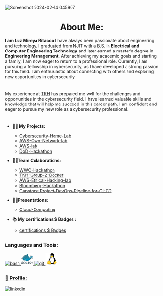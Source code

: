 
![Screenshot 2024-02-14 045907](https://github.com/luzritacco/luzritacco/assets/151267325/ca573d59-41c1-4ec3-bfe1-fb63b98b1a71)

<h1 align="center">About Me:</h1>


**I am Luz Mireya Ritacco** I have always been passionate about engineering and technology. I graduated from NJIT with a B.S. in **Electrical and Computer Engineering Technology** and later earned a master’s degree in **Engineering Management**. After achieving my academic goals and starting a family, I am now eager to return to a professional role. Currently, I am pursuing a fellowship in cybersecurity, as I have developed a strong passion for this field. I am enthusiastic about connecting with others and exploring new opportunities in cybersecurity

#
My experience at [TKH](https://www.theknowledgehouse.org/ ) has prepared me well for the challenges and opportunities in the cybersecurity field. I have learned valuable skills and knowledge that will help me succeed in this career path. I am confident and eager to pursue my new role as a cybersecurity professional.

#
- 👩‍💻 **My Projects:**
   - [Cybersecurity-Home-Lab](https://github.com/luzritacco/Cybersecurity-Home-Lab)
   - [AWS-Own-Network-lab](https://github.com/luzritacco/AWS-Own-Network-lab)
   - [AWS-lab](https://github.com/luzritacco/AWS-lab)
   - [DoD-Hackathon](https://github.com/luzritacco/DoD-CTF-Hackathon)
  
- 👩‍💻**Team Colaborations:**
   - [WWC-Hackathon](https://github.com/luzritacco/WWC-Hackathon)
   - [TKH-Group-2-Docker](https://github.com/zchisholm/TKH-Group-2-Docker)
   - [AWS-Ethical-Hacking-lab](https://github.com/luzritacco/AWS-Ethical-Hacking-lab)
   - [Bloomberg-Hackathon](https://github.com/luzritacco/Bloomberg-Hackathon/tree/main)
   - [Capstone Project-DevOps-Pipeline-for-CI-CD ](https://github.com/KJMcDaniels/DevOps-Pipeline-for-CI-CD)


    
- 👩‍💻**Presentations:**
   - [Cloud-Computing](https://github.com/luzritacco/Cloud-Computing)
   
- 📚 **My certifications $ Badges :** 
  - [certifications $ Badges](https://www.credly.com/users/luz-ritacco)

  
    
## <h3 align="left">Languages and Tools:</h3>
<p align="left"> <a href="https://www.gnu.org/software/bash/" target="_blank" rel="noreferrer"> <img src="https://www.vectorlogo.zone/logos/gnu_bash/gnu_bash-icon.svg" alt="bash" width="40" height="40"/> </a> <a href="https://www.docker.com/" target="_blank" rel="noreferrer"> <img src="https://raw.githubusercontent.com/devicons/devicon/master/icons/docker/docker-original-wordmark.svg" alt="docker" width="40" height="40"/> </a> <a href="https://git-scm.com/" target="_blank" rel="noreferrer"> <img src="https://www.vectorlogo.zone/logos/git-scm/git-scm-icon.svg" alt="git" width="40" height="40"/> </a> <a href="https://www.linux.org/" target="_blank" rel="noreferrer"> <img src="https://raw.githubusercontent.com/devicons/devicon/master/icons/linux/linux-original.svg" alt="linux" width="40" height="40"/> </a> <a href="https://www.mysql.com/" 

#                                                                                                                                                      
## <h3 align="left">🔗 Profile:</h3>                                                                                                                                                                                                                                                                                                                                                                                                                           
[![linkedin](https://img.shields.io/badge/linkedin-0A66C2?style=for-the-badge&logo=linkedin&logoColor=white)](https://www.linkedin.com/in/luz-mireya-ritacco-96a11927a)

